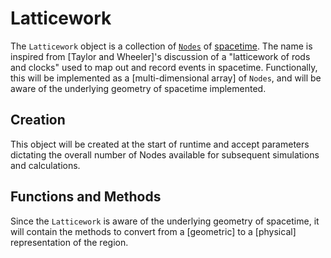 # Latticework

The `Latticework` object is a collection of [`Nodes`](/courses/PH401/Computational/Node.md) of [spacetime](/courses/PH401/Physics/Spacetime.md). The name is inspired from [Taylor and Wheeler]'s discussion of a "latticework of rods and clocks" used to map out and record events in spacetime. Functionally, this will be implemented as a [multi-dimensional array] of `Nodes`, and will be aware of the underlying geometry of spacetime implemented.

## Creation

This object will be created at the start of runtime and accept parameters dictating the overall number of Nodes available for subsequent simulations and calculations.

## Functions and Methods

Since the `Latticework` is aware of the underlying geometry of spacetime, it will contain the methods to convert from a [geometric] to a [physical] representation of the region.
